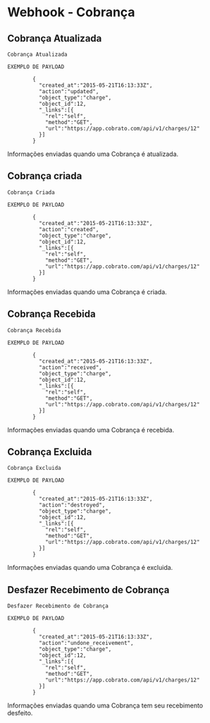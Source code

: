 # Webhook - Cobrança

## Cobrança Atualizada

```shell
Cobrança Atualizada

EXEMPLO DE PAYLOAD

        {
          "created_at":"2015-05-21T16:13:33Z",
          "action":"updated",
          "object_type":"charge",
          "object_id":12,
          "_links":[{
            "rel":"self",
            "method":"GET",
            "url":"https://app.cobrato.com/api/v1/charges/12"
          }]
        }

```

Informações enviadas quando uma Cobrança é atualizada.


## Cobrança criada

```shell
Cobrança Criada

EXEMPLO DE PAYLOAD

        {
          "created_at":"2015-05-21T16:13:33Z",
          "action":"created",
          "object_type":"charge",
          "object_id":12,
          "_links":[{
            "rel":"self",
            "method":"GET",
            "url":"https://app.cobrato.com/api/v1/charges/12"
          }]
        }

```

Informações enviadas quando uma Cobrança é criada.

## Cobrança Recebida


```shell
Cobrança Recebida

EXEMPLO DE PAYLOAD

        {
          "created_at":"2015-05-21T16:13:33Z",
          "action":"received",
          "object_type":"charge",
          "object_id":12,
          "_links":[{
            "rel":"self",
            "method":"GET",
            "url":"https://app.cobrato.com/api/v1/charges/12"
          }]
        }

```
Informações enviadas quando uma Cobrança é recebida.


## Cobrança Excluida

```shell
Cobrança Excluida

EXEMPLO DE PAYLOAD

        {
          "created_at":"2015-05-21T16:13:33Z",
          "action":"destroyed",
          "object_type":"charge",
          "object_id":12,
          "_links":[{
            "rel":"self",
            "method":"GET",
            "url":"https://app.cobrato.com/api/v1/charges/12"
          }]
        }

```


Informações enviadas quando uma Cobrança é excluida.


## Desfazer Recebimento de Cobrança

```shell
Desfazer Recebimento de Cobrança

EXEMPLO DE PAYLOAD

        {
          "created_at":"2015-05-21T16:13:33Z",
          "action":"undone_receivement",
          "object_type":"charge",
          "object_id":12,
          "_links":[{
            "rel":"self",
            "method":"GET",
            "url":"https://app.cobrato.com/api/v1/charges/12"
          }]
        }

```

Informações enviadas quando uma Cobrança tem seu recebimento desfeito.

